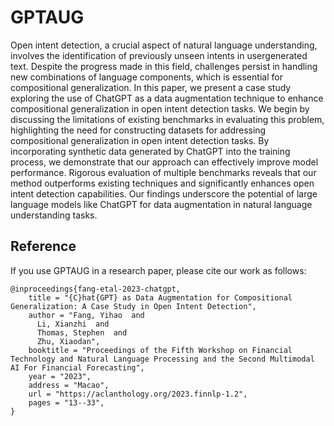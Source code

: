 # GPTAUG
Open intent detection, a crucial aspect of natural
language understanding, involves the identification
of previously unseen intents in usergenerated
text. Despite the progress made in
this field, challenges persist in handling new
combinations of language components, which
is essential for compositional generalization. In
this paper, we present a case study exploring
the use of ChatGPT as a data augmentation
technique to enhance compositional generalization
in open intent detection tasks. We begin
by discussing the limitations of existing benchmarks
in evaluating this problem, highlighting
the need for constructing datasets for addressing
compositional generalization in open intent
detection tasks. By incorporating synthetic data
generated by ChatGPT into the training process,
we demonstrate that our approach can effectively
improve model performance. Rigorous
evaluation of multiple benchmarks reveals that
our method outperforms existing techniques
and significantly enhances open intent detection
capabilities. Our findings underscore the
potential of large language models like ChatGPT for data augmentation in natural language
understanding tasks.

## Reference
If you use GPTAUG in a research paper, please cite our work as follows:
```
@inproceedings{fang-etal-2023-chatgpt,
    title = "{C}hat{GPT} as Data Augmentation for Compositional Generalization: A Case Study in Open Intent Detection",
    author = "Fang, Yihao  and
      Li, Xianzhi  and
      Thomas, Stephen  and
      Zhu, Xiaodan",
    booktitle = "Proceedings of the Fifth Workshop on Financial Technology and Natural Language Processing and the Second Multimodal AI For Financial Forecasting",
    year = "2023",
    address = "Macao",
    url = "https://aclanthology.org/2023.finnlp-1.2",
    pages = "13--33",
}
```
